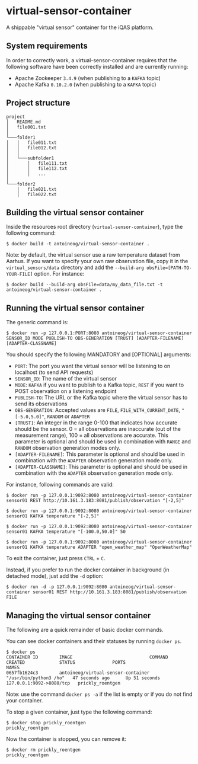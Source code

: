 # virtual-sensor-container
A shippable "virtual sensor" container for the iQAS platform.

## System requirements

In order to correctly work, a virtual-sensor-container requires that the following software have been correctly installed and are currently running:
* Apache Zookeeper `3.4.9` (when publishing to a `KAFKA` topic)
* Apache Kafka `0.10.2.0` (when publishing to a `KAFKA` topic)

## Project structure

```
project
│   README.md
│   file001.txt    
│
└───folder1
│   │   file011.txt
│   │   file012.txt
│   │
│   └───subfolder1
│       │   file111.txt
│       │   file112.txt
│       │   ...
│   
└───folder2
    │   file021.txt
    │   file022.txt
```


## Building the virtual sensor container
Inside the resources root directory (`virtual-sensor-container`), type the following command:
```
$ docker build -t antoineog/virtual-sensor-container .
```

Note: by default, the virtual sensor use a raw temperature dataset from Aarhus. 
If you want to specify your own raw observation file, copy it in the `virtual_sensors/data` directory and add the `--build-arg obsFile=[PATH-TO-YOUR-FILE]` option.
For instance:
```
$ docker build --build-arg obsFile=data/my_data_file.txt -t antoineog/virtual-sensor-container .
```

## Running the virtual sensor container
The generic command is:
```
$ docker run -p 127.0.0.1:PORT:8080 antoineog/virtual-sensor-container SENSOR_ID MODE PUBLISH-TO OBS-GENERATION [TRUST] [ADAPTER-FILENAME] [ADAPTER-CLASSNAME]
```

You should specify the following MANDATORY and [OPTIONAL] arguments:

* `PORT`: The port you want the virtual sensor will be listening to on localhost (to send API requests)
* `SENSOR_ID`: The name of the virtual sensor
* `MODE`: `KAFKA` if you want to publish to a Kafka topic, `REST` if you want to POST observation on a listening endpoint
* `PUBLISH-TO`: The URL or the Kafka topic where the virtual sensor has to send its observations
* `OBS-GENERATION`: Accepted values are `FILE`, `FILE_WITH_CURRENT_DATE`, `"[-5.0,5.0]"`, `RANDOM` or `ADAPTER`
* `[TRUST]`: An integer in the range 0-100 that indicates how accurate should be the sensor. 0 = all observations are inaccurate (out of the measurement range), 100 = all observations are accurate. 
This parameter is optional and should be used in combination with `RANGE` and `RANDOM` observation generation modes only.
* `[ADAPTER-FILENAME]`: This parameter is optional and should be used in combination with the `ADAPTER` observation generation mode only.
* `[ADAPTER-CLASSNAME]`: This parameter is optional and should be used in combination with the `ADAPTER` observation generation mode only.

For instance, following commands are valid:
```
$ docker run -p 127.0.0.1:9092:8080 antoineog/virtual-sensor-container sensor01 REST http://10.161.3.183:8081/publish/observation "[-2,5]"
```

```
$ docker run -p 127.0.0.1:9092:8080 antoineog/virtual-sensor-container sensor01 KAFKA temperature "[-2,5]"
```

```
$ docker run -p 127.0.0.1:9092:8080 antoineog/virtual-sensor-container sensor01 KAFKA temperature "[-100.0,50.0]" 50
```

```
$ docker run -p 127.0.0.1:9092:8080 antoineog/virtual-sensor-container sensor01 KAFKA temperature ADAPTER "open_weather_map" "OpenWeatherMap"
```

To exit the container, just press `CTRL` + `C`.

Instead, if you prefer to run the docker container in background (in detached mode), just add the `-d` option:
```
$ docker run -d -p 127.0.0.1:9092:8080 antoineog/virtual-sensor-container sensor01 REST http://10.161.3.183:8081/publish/observation FILE
```

## Managing the virtual sensor container

The following are a quick remainder of basic docker commands.

You can see docker containers and their statuses by running `docker ps`. 
```
$ docker ps
CONTAINER ID        IMAGE                             COMMAND                  CREATED             STATUS              PORTS                      NAMES
0657fb1624c3        antoineog/virtual-sensor-container   "/usr/bin/python3 /ho"   47 seconds ago      Up 51 seconds       127.0.0.1:9092->8080/tcp   prickly_roentgen
```
Note: use the command `docker ps -a` if the list is empty or if you do not find your container.

To stop a given container, just type the following command:
```
$ docker stop prickly_roentgen
prickly_roentgen
```

Now the container is stopped, you can remove it:
```
$ docker rm prickly_roentgen
prickly_roentgen
```
